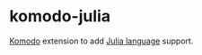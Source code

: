 komodo-julia
===========

[Komodo](http://www.activestate.com/komodo) extension to add [Julia language](http://julialang.org/) support.